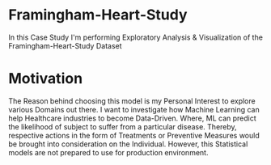 # Framingham-Heart-Study
In this Case Study I'm performing Exploratory Analysis &amp; Visualization of the Framingham-Heart-Study Dataset

# Motivation
The Reason behind choosing this model is my Personal Interest to explore various Domains out there.
I want to investigate how Machine Learning can help Healthcare industries to become Data-Driven. Where, ML can predict the likelihood of subject to suffer from a particular disease. Thereby, respective actions in the form of Treatments or Preventive Measures would be brought into consideration on the Individual.
However, this Statistical models are not prepared to use for production environment.
